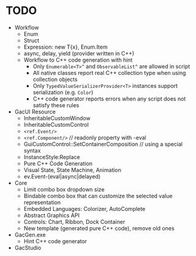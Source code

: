 # TODO

* Workflow
    * Enum
    * Struct
    * Expression: new T{x}, Enum.Item
    * async, delay, yield (provider written in C++)
    * Workflow to C++ code generation with hint
        * Only `Enumerable<T>^` and `ObservableList^` are allowed in script
        * All native classes report real C++ collection type when using collection objects
        * Only `TypedValueSerializerProvider<T>` instances support serialization (e.g. `Color`)
        * C++ code generator reports errors when any script does not satisfy these rules
* GacUI Resource
    * InheritableCustomWindow
    * InheritableCustomControl
    * `<ref.Event/>`
    * `<ref.Component/>` // readonly property with -eval
    * GuiCustomControl::SetContainerComposition // using a special syntax
    * InstanceStyle:Replace
    * Pure C++ Code Generation
    * Visual State, State Machine, Animation
    * ev.Event-(eval|async|delayed)
* Core
    * Limit combo box dropdown size
    * Bindable combo box that can customize the selected value representation
    * Embedded Languages: Colorizer, AutoComplete
    * Abstract Graphics API
    * Controls: Chart, Ribbon, Dock Container
    * New template (generated pure C++ code), remove old ones
* GacGen.exe
    * Hint C++ code generator
* GacStudio
